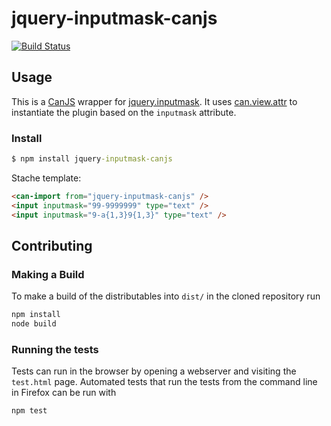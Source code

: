 # jquery-inputmask-canjs

[![Build Status](https://travis-ci.org//jquery-inputmask-canjs.png?branch=master)](https://travis-ci.org//jquery-inputmask-canjs)



## Usage

This is a [CanJS](https://canjs.com/) wrapper for [jquery.inputmask](http://robinherbots.github.io/Inputmask/). It uses [can.view.attr](https://canjs.com/docs/can.view.attr.html) to instantiate the plugin based on the `inputmask` attribute.

### Install

```cmd
$ npm install jquery-inputmask-canjs
```

Stache template:
```html
<can-import from="jquery-inputmask-canjs" />
<input inputmask="99-9999999" type="text" />
<input inputmask="9-a{1,3}9{1,3}" type="text" />
```


## Contributing

### Making a Build

To make a build of the distributables into `dist/` in the cloned repository run

```cmd
npm install
node build
```

### Running the tests

Tests can run in the browser by opening a webserver and visiting the `test.html` page.
Automated tests that run the tests from the command line in Firefox can be run with

```cmd
npm test
```
